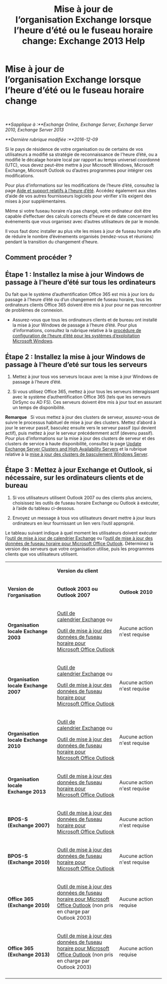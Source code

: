﻿---
title: 'Mise à jour de l’organisation Exchange lorsque l’heure d’été ou le fuseau horaire change: Exchange 2013 Help'
TOCTitle: Mise à jour de l’organisation Exchange lorsque l’heure d’été ou le fuseau horaire change
ms:assetid: 5b12615c-24cf-4f46-bf3c-2334dc734ef8
ms:mtpsurl: https://technet.microsoft.com/fr-fr/library/Hh530051(v=EXCHG.150)
ms:contentKeyID: 70087267
ms.date: 04/24/2018
mtps_version: v=EXCHG.150
ms.translationtype: HT
---

# Mise à jour de l’organisation Exchange lorsque l’heure d’été ou le fuseau horaire change

 

_**Sapplique à :**Exchange Online, Exchange Server, Exchange Server 2010, Exchange Server 2013_

_**Dernière rubrique modifiée :**2016-12-09_

Si le pays de résidence de votre organisation ou de certains de vos utilisateurs a modifié sa stratégie de reconnaissance de l'heure d’été, ou a modifié le décalage horaire local par rapport au temps universel coordonné (UTC), vous devez peut-être mettre à jour Microsoft Windows, Microsoft Exchange, Microsoft Outlook ou d’autres programmes pour intégrer ces modifications.

Pour plus d’informations sur les modifications de l’heure d’été, consultez la page [Aide et support relatifs à l’heure d’été](https://go.microsoft.com/fwlink/p/?linkid=99640). Accédez également aux sites d’aide de vos autres fournisseurs logiciels pour vérifier s’ils exigent des mises à jour supplémentaires.

Même si votre fuseau horaire n’a pas changé, votre ordinateur doit être capable d’effectuer des calculs corrects d’heure et de date concernant les événements que vous organisez avec d’autres utilisateurs de par le monde.

Il vous faut donc installer au plus vite les mises à jour de fuseau horaire afin de réduire le nombre d’événements organisés (rendez-vous et réunions) pendant la transition du changement d’heure.

## Comment procéder ?

## Étape 1 : Installez la mise à jour Windows de passage à l'heure d’été sur tous les ordinateurs

Du fait que le système d’authentification Office 365 est mis à jour lors du passage à l'heure d’été ou d’un changement de fuseau horaire, tous les ordinateurs clients Office 365 doivent être mis à jour pour ne pas rencontrer de problèmes de connexion.

  - Assurez-vous que tous les ordinateurs clients et de bureau ont installé la mise à jour Windows de passage à l’heure d’été. Pour plus d’informations, consultez la rubrique relative à la [procédure de configuration de l’heure d’été pour les systèmes d’exploitation Microsoft Windows](http://go.microsoft.com/fwlink/p/?linkid=3052%26kbid=914387).

## Étape 2 : Installez la mise à jour Windows de passage à l'heure d’eté sur tous les serveurs

1.  Mettez à jour tous vos serveurs locaux avec la mise à jour Windows de passage à l'heure d’été.

2.  Si vous utilisez Office 365, mettez à jour tous les serveurs interagissant avec le système d’authentification Office 365 (tels que les serveurs DirSync ou AD FS). Ces serveurs doivent être mis à jour tout en assurant un temps de disponibilité.

**Remarque**   Si vous mettez à jour des clusters de serveur, assurez-vous de suivre le processus habituel de mise à jour des clusters. Mettez d’abord à jour le serveur passif, basculez ensuite vers le serveur passif (qui devient actif), puis mettez à jour le serveur précédemment actif (devenu passif). Pour plus d’informations sur la mise à jour des clusters de serveur et des clusters de service à haute disponibilité, consultez la page [Update Exchange Server Clusters and High Availability Servers](https://technet.microsoft.com/fr-fr/library/hh530052\(v=exchg.150\)) et la rubrique relative à la [mise à jour des clusters de basculement Windows Server](https://support.microsoft.com/fr-fr/kb/174799).

## Étape 3 : Mettez à jour Exchange et Outlook, si nécessaire, sur les ordinateurs clients et de bureau

1.  Si vos utilisateurs utilisent Outlook 2007 ou des clients plus anciens, choisissez les outils de fuseau horaire Exchange ou Outlook à exécuter, à l’aide du tableau ci-dessous.

2.  Envoyez un message à tous vos utilisateurs devant mettre à jour leurs ordinateurs en leur fournissant un lien vers l’outil approprié.

Le tableau suivant indique à quel moment les utilisateurs doivent exécuter l’[outil de mise à jour de calendrier Exchange](http://go.microsoft.com/fwlink/p/?linkid=3052%26kbid=930879) ou l’[outil de mise à jour des données de fuseau horaire pour Microsoft Office Outlook](http://go.microsoft.com/fwlink/p/?linkid=3052%26kbid=931667). Déterminez la version des serveurs que votre organisation utilise, puis les programmes clients que vos utilisateurs utilisent.


<table>
<colgroup>
<col style="width: 33%" />
<col style="width: 33%" />
<col style="width: 33%" />
</colgroup>
<tbody>
<tr class="odd">
<td><p></p></td>
<td><p><strong>Version du client</strong></p></td>
<td></td>
</tr>
<tr class="even">
<td><p><strong>Version de l’organisation</strong></p></td>
<td><p><strong>Outlook 2003 ou Outlook 2007</strong></p></td>
<td><p><strong>Outlook 2010</strong></p></td>
</tr>
<tr class="odd">
<td><p><strong>Organisation locale Exchange 2003</strong></p></td>
<td><p><a href="http://go.microsoft.com/fwlink/p/?linkid=3052%26kbid=930879">Outil de calendrier Exchange</a> ou</p>
<p><a href="http://go.microsoft.com/fwlink/p/?linkid=3052%26kbid=931667">Outil de mise à jour des données de fuseau horaire pour Microsoft Office Outlook</a></p></td>
<td><p>Aucune action n'est requise</p></td>
</tr>
<tr class="even">
<td><p><strong>Organisation locale Exchange 2007</strong></p></td>
<td><p><a href="http://go.microsoft.com/fwlink/p/?linkid=3052%26kbid=930879">Outil de calendrier Exchange</a> ou</p>
<p><a href="http://go.microsoft.com/fwlink/p/?linkid=3052%26kbid=931667">Outil de mise à jour des données de fuseau horaire pour Microsoft Office Outlook</a></p></td>
<td><p>Aucune action n'est requise</p></td>
</tr>
<tr class="odd">
<td><p><strong>Organisation locale Exchange 2010</strong></p></td>
<td><p><a href="http://go.microsoft.com/fwlink/p/?linkid=3052%26kbid=930879">Outil de calendrier Exchange</a> ou</p>
<p><a href="http://go.microsoft.com/fwlink/p/?linkid=3052%26kbid=931667">Outil de mise à jour des données de fuseau horaire pour Microsoft Office Outlook</a></p></td>
<td><p>Aucune action n'est requise</p></td>
</tr>
<tr class="even">
<td><p><strong>Organisation locale Exchange 2013</strong></p></td>
<td><p><a href="http://go.microsoft.com/fwlink/p/?linkid=3052%26kbid=931667">Outil de mise à jour des données de fuseau horaire pour Microsoft Office Outlook</a></p></td>
<td><p>Aucune action n'est requise</p></td>
</tr>
<tr class="odd">
<td><p><strong>BPOS-S (Exchange 2007)</strong></p></td>
<td><p><a href="http://go.microsoft.com/fwlink/p/?linkid=3052%26kbid=931667">Outil de mise à jour des données de fuseau horaire pour Microsoft Office Outlook</a></p></td>
<td><p>Aucune action n'est requise</p></td>
</tr>
<tr class="even">
<td><p><strong>BPOS-S (Exchange 2010)</strong></p></td>
<td><p><a href="http://go.microsoft.com/fwlink/p/?linkid=3052%26kbid=931667">Outil de mise à jour des données de fuseau horaire pour Microsoft Office Outlook</a></p></td>
<td><p>Aucune action n'est requise</p></td>
</tr>
<tr class="odd">
<td><p><strong>Office 365 (Exchange 2010)</strong></p></td>
<td><p><a href="http://go.microsoft.com/fwlink/p/?linkid=3052%26kbid=931667">Outil de mise à jour des données de fuseau horaire pour Microsoft Office Outlook</a> (non pris en charge par Outlook 2003)</p></td>
<td><p>Aucune action requise</p></td>
</tr>
<tr class="even">
<td><p><strong>Office 365 (Exchange 2013)</strong></p></td>
<td><p><a href="http://go.microsoft.com/fwlink/p/?linkid=3052%26kbid=931667">Outil de mise à jour des données de fuseau horaire pour Microsoft Office Outlook</a> (non pris en charge par Outlook 2003)</p></td>
<td><p>Aucune action requise</p></td>
</tr>
<tr class="odd">
<td></td>
<td></td>
<td></td>
</tr>
</tbody>
</table>


